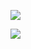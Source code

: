 ![](https://img-blog.csdn.net/20180810153821609?watermark/2/text/aHR0cHM6Ly9ibG9nLmNzZG4ubmV0L3FxXzM2MDY5MzM5/font/5a6L5L2T/fontsize/400/fill/I0JBQkFCMA==/dissolve/70)



![](https://img-blog.csdn.net/20180810153906731?watermark/2/text/aHR0cHM6Ly9ibG9nLmNzZG4ubmV0L3FxXzM2MDY5MzM5/font/5a6L5L2T/fontsize/400/fill/I0JBQkFCMA==/dissolve/70)